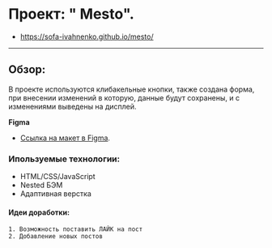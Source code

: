 # Проект: " Mesto".

* https://sofa-ivahnenko.github.io/mesto/ 
***

## Обзор:
В проекте используются клибакельные кнопки, также создана форма, при внесении изменений в которую, данные будут сохранены, и с изменениями выведены на дисплей.

**Figma**

* [Ссылка на макет в Figma](https://www.figma.com/file/2cn9N9jSkmxD84oJik7xL7/JavaScript.-Sprint-4?node-id=0%3A1).

 ### Ипользуемые технологии:
 * HTML/CSS/JavaScript
 * Nested БЭМ
 * Адаптивная верстка

 #### Идеи доработки: 
 ```
 1. Возможность поставить ЛАЙК на пост
 2. Добавление новых постов
 ```
